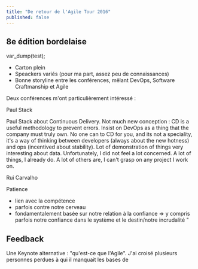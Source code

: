 ```yaml
---
title: "De retour de l'Agile Tour 2016"
published: false
---
```


## 8e édition bordelaise

var_dump(test);

- Carton plein
- Speackers variés (pour ma part, assez peu de connaissances)
- Bonne storyline entre les conférences, mêlant DevOps, Software Craftmanship et Agile


Deux conférences m'ont particulièrement intéressé :

Paul Stack

Paul Stack about Continuous Delivery.
Not much new conception : CD is a useful methodology to prevent errors.
Insist on DevOps as a thing that the company must truly own. No one can to CD for you, and its not a speciality, it's a way of thinking between developers (always about the new hotness) and ops (incentived about stability).
Lot of demonstration of things very interesting about data. Unfortunately, I did not feel a lot concerned. A lot of things, I already do. A lot of others are, I can't grasp on any project I work on.

Rui Carvalho

Patience
- lien avec la compétence
- parfois contre notre cerveau
- fondamentalement basée sur notre relation à la confiance => y compris parfois notre confiance dans le système et le destin/notre incrudalité "

## Feedback

Une Keynote alternative : "qu'est-ce que l'Agile". J'ai croisé plusieurs personnes perdues à qui il manquait les bases de 
